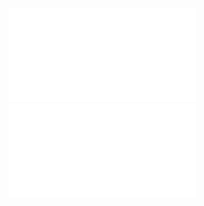 ![Cw_4_Pomiar_Rezystancji_i_Impedancji_2023](Notatki/Semestr%202/Miernictwo%20w%20informatyce%20i%20telekomunikacji%202/Labolatoria/Labolatoria%204/Cw_4_Pomiar_Rezystancji_i_Impedancji_2023.pdf)
![Cw_4](Notatki/Semestr%202/Miernictwo%20w%20informatyce%20i%20telekomunikacji%202/Labolatoria/Labolatoria%204/Cw_4.pdf)